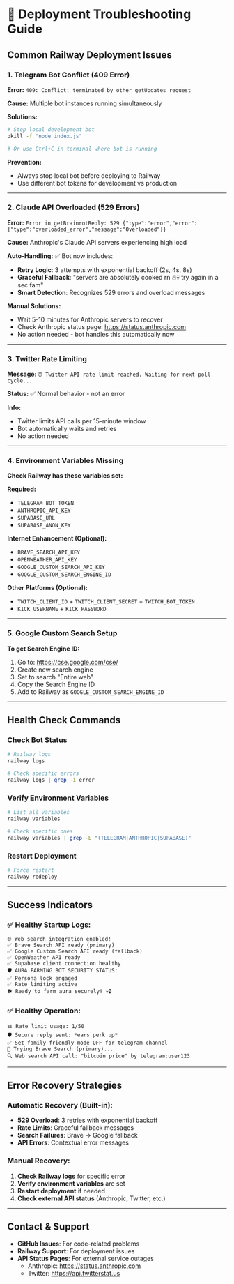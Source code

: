 # 🚨 Deployment Troubleshooting Guide

## Common Railway Deployment Issues

### 1. Telegram Bot Conflict (409 Error)
**Error:** `409: Conflict: terminated by other getUpdates request`

**Cause:** Multiple bot instances running simultaneously

**Solutions:**
```bash
# Stop local development bot
pkill -f "node index.js"

# Or use Ctrl+C in terminal where bot is running
```

**Prevention:**
- Always stop local bot before deploying to Railway
- Use different bot tokens for development vs production

---

### 2. Claude API Overloaded (529 Errors)
**Error:** `Error in getBrainrotReply: 529 {"type":"error","error":{"type":"overloaded_error","message":"Overloaded"}}`

**Cause:** Anthropic's Claude API servers experiencing high load

**Auto-Handling:** ✅ Bot now includes:
- **Retry Logic**: 3 attempts with exponential backoff (2s, 4s, 8s)
- **Graceful Fallback**: "servers are absolutely cooked rn 🔥💀 try again in a sec fam"
- **Smart Detection**: Recognizes 529 errors and overload messages

**Manual Solutions:**
- Wait 5-10 minutes for Anthropic servers to recover
- Check Anthropic status page: https://status.anthropic.com
- No action needed - bot handles this automatically now

---

### 3. Twitter Rate Limiting
**Message:** `⏰ Twitter API rate limit reached. Waiting for next poll cycle...`

**Status:** ✅ Normal behavior - not an error

**Info:**
- Twitter limits API calls per 15-minute window
- Bot automatically waits and retries
- No action needed

---

### 4. Environment Variables Missing
**Check Railway has these variables set:**

**Required:**
- `TELEGRAM_BOT_TOKEN`
- `ANTHROPIC_API_KEY`
- `SUPABASE_URL`
- `SUPABASE_ANON_KEY`

**Internet Enhancement (Optional):**
- `BRAVE_SEARCH_API_KEY`
- `OPENWEATHER_API_KEY`
- `GOOGLE_CUSTOM_SEARCH_API_KEY`
- `GOOGLE_CUSTOM_SEARCH_ENGINE_ID`

**Other Platforms (Optional):**
- `TWITCH_CLIENT_ID` + `TWITCH_CLIENT_SECRET` + `TWITCH_BOT_TOKEN`
- `KICK_USERNAME` + `KICK_PASSWORD`

---

### 5. Google Custom Search Setup
**To get Search Engine ID:**
1. Go to: https://cse.google.com/cse/
2. Create new search engine
3. Set to search "Entire web"
4. Copy the Search Engine ID
5. Add to Railway as `GOOGLE_CUSTOM_SEARCH_ENGINE_ID`

---

## Health Check Commands

### Check Bot Status
```bash
# Railway logs
railway logs

# Check specific errors
railway logs | grep -i error
```

### Verify Environment Variables
```bash
# List all variables
railway variables

# Check specific ones
railway variables | grep -E "(TELEGRAM|ANTHROPIC|SUPABASE)"
```

### Restart Deployment
```bash
# Force restart
railway redeploy
```

---

## Success Indicators

### ✅ Healthy Startup Logs:
```
🌐 Web search integration enabled!
✅ Brave Search API ready (primary)
✅ Google Custom Search API ready (fallback)
✅ OpenWeather API ready
✅ Supabase client connection healthy
🛡️ AURA FARMING BOT SECURITY STATUS:
✅ Persona lock engaged
✅ Rate limiting active
🐕 Ready to farm aura securely! 💀🔒
```

### ✅ Healthy Operation:
```
📊 Rate limit usage: 1/50
🛡️ Secure reply sent: *ears perk up*
✅ Set family-friendly mode OFF for telegram channel
🦁 Trying Brave Search (primary)...
🔍 Web search API call: "bitcoin price" by telegram:user123
```

---

## Error Recovery Strategies

### Automatic Recovery (Built-in):
- **529 Overload**: 3 retries with exponential backoff
- **Rate Limits**: Graceful fallback messages
- **Search Failures**: Brave → Google fallback
- **API Errors**: Contextual error messages

### Manual Recovery:
1. **Check Railway logs** for specific error
2. **Verify environment variables** are set
3. **Restart deployment** if needed
4. **Check external API status** (Anthropic, Twitter, etc.)

---

## Contact & Support
- **GitHub Issues**: For code-related problems
- **Railway Support**: For deployment issues
- **API Status Pages**: For external service outages
  - Anthropic: https://status.anthropic.com
  - Twitter: https://api.twitterstat.us
